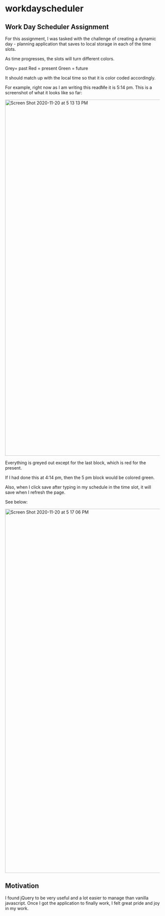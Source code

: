 # workdayscheduler

## Work Day Scheduler Assignment
For this assignment, I was tasked with the challenge of creating a dynamic day - planning application that saves to local storage in each of the time slots.

As time progresses, the slots will turn different colors. 

Grey= past
Red = present
Green = future

It should match up with the local time so that it is color coded accordingly.

For example, right now as I am writing this readMe it is 5:14 pm. This is a screenshot of what it looks like so far:

<img width="1154" alt="Screen Shot 2020-11-20 at 5 13 13 PM" src="https://user-images.githubusercontent.com/72670039/99854914-bb532380-2b53-11eb-82b2-58f1b5459adf.png">

Everything is greyed out except for the last block, which is red for the present.

If I had done this at 4:14 pm, then the 5 pm block would be colored green.

Also, when I click save after typing in my schedule in the time slot, it will save when I refresh the page.

See below:

<img width="1180" alt="Screen Shot 2020-11-20 at 5 17 06 PM" src="https://user-images.githubusercontent.com/72670039/99855186-39172f00-2b54-11eb-88f8-14f0c7e502ec.png">


## Motivation

I found jQuery to be very useful and a lot easier to manage than vanilla javascript. Once I got the application to finally work, I felt great pride and joy in my work.
